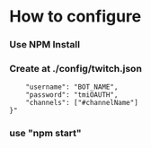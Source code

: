 # How to configure

### Use NPM Install

### Create at ./config/twitch.json
```json{
    "username": "BOT_NAME",
    "password": "tmiOAUTH",
    "channels": ["#channelName"]
}" 
```
### use "npm start"
